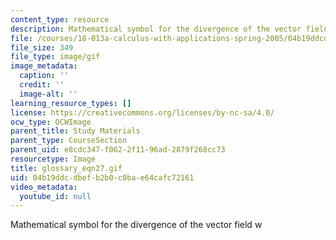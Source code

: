 ```yaml
---
content_type: resource
description: Mathematical symbol for the divergence of the vector field w
file: /courses/18-013a-calculus-with-applications-spring-2005/04b19ddcdbefb2b0c0bae64cafc72161_glossary_eqn27.gif
file_size: 349
file_type: image/gif
image_metadata:
  caption: ''
  credit: ''
  image-alt: ''
learning_resource_types: []
license: https://creativecommons.org/licenses/by-nc-sa/4.0/
ocw_type: OCWImage
parent_title: Study Materials
parent_type: CourseSection
parent_uid: e8cdc347-f062-2f11-96ad-2879f268cc73
resourcetype: Image
title: glossary_eqn27.gif
uid: 04b19ddc-dbef-b2b0-c0ba-e64cafc72161
video_metadata:
  youtube_id: null
---
```

Mathematical symbol for the divergence of the vector field w